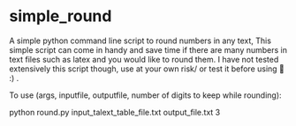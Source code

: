 # simple_round
A simple python command line script to round numbers in any text, 
This simple script can come in handy and save time if there are many numbers in text files such as latex and you would like to round them. I have not tested extensively this script though, use at your own risk/ or test it before using  :)  . 

To use (args, inputfile, outputfile, number of digits to keep while rounding): 

python round.py input_talext_table_file.txt output_file.txt 3

